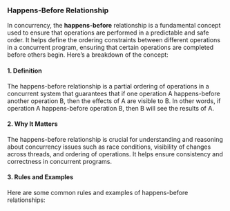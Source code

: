 ### Happens-Before Relationship

In concurrency, the **happens-before** relationship is a fundamental concept used to ensure that operations are 
performed in a predictable and safe order. It helps define the ordering constraints between different operations in a 
concurrent program, ensuring that certain operations are completed before others begin. Here’s a breakdown of the 
concept:

#### 1. Definition
The happens-before relationship is a partial ordering of operations in a concurrent system that guarantees that if one 
operation A happens-before another operation B, then the effects of A are visible to B. In other words, if operation A 
happens-before operation B, then B will see the results of A.

#### 2. Why It Matters
The happens-before relationship is crucial for understanding and reasoning about concurrency issues such as race 
conditions, visibility of changes across threads, and ordering of operations. It helps ensure consistency and 
correctness in concurrent programs.

#### 3. Rules and Examples
Here are some common rules and examples of happens-before relationships:
